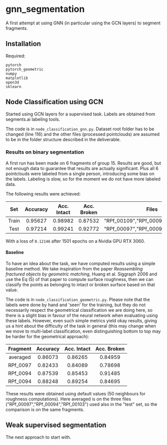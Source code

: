 # gnn_segmentation
A first attempt at using GNN (in particular using the GCN layers) to segment fragments.

## Installation 
Required:
```
pytorch
pytorch_geometric
numpy
matplotlib
open3d
sklearn
```

## Node Classification using GCN
Started using GCN layers for a supervised task.
Labels are obtained from segments.ai labeling tools.

The code is in `node_classification_gnn.py`. Dataset root folder has to be changed (line 116) and the other files (processed pointclouds) are assumed to be in the folder structure described in the deliverable.

### Results on binary segmentation
A first run has been made on 6 fragments of group 15.
Results are good, but not enough data to guarantee that results are actually significant.
Plus all 6 pointclouds were labeled from a single person, introducing some bias on the labels.
Labeling is slow, so for the moment we do not have more labeled data.

The following results were achieved:

| Set | Accuracy | Acc. Intact | Acc. Broken | Files |
|:---:|:--------:|:-----------:|:-----------:|:-----:|
| Train | 0.95627 |  0.98982 | 0.87532 | "RPf_00109","RPf_00096","RPf_00095" |
| Test | 0.97214 | 0.99241 | 0.92772 | "RPf_00097","RPf_00094","RPf_00103" |

With a loss of `0.12146` after 1501 epochs on a Nvidia GPU RTX 3060.

#### Baseline
To have an idea about the task, we have computed results using a simple baseline method.
We take inspiration from the paper *Reassembling fractured objects by geometric matching*, Huang et al. Siggraph 2006 and use the Eq (5) of that paper to compute surface roughness, then we can classify the points as belonging to intact or broken surface based on that value.

The code is in `node_classification_geometric.py`.
Please note that the labels were done by hand and 'seen' for the training, but they do not necessarily respect the geometrical classification we are doing here, so there is a slight bias in favour of the neural network when evaluating using these labels.
However, even such simple metrics yield okay results, giving us a hint about the difficulty of the task in general (this may change when we move to multi-label classification, even distinguishing bottom to top may be harder for the geometrical approach):

| Fragment | Accuracy | Acc. Intact | Acc. Broken |
|:--------:|:--------:|:-----------:|:-----------:|
| averaged  | 0.86073 | 0.86265 | 0.84959 |
| RPf_0097 | 0.82433 | 0.84089 | 0.78698 |
| RPf_0094 | 0.87539 | 0.85453 | 0.91485 |
| RPf_0094 | 0.88248 | 0.89254 | 0.84695 |

These results were obtained using default values (50 neighbours for roughness computations).
Here averaged is on the three files ("RPf_00097","RPf_00094","RPf_00103") used also in the "test" set, so the comparison is on the same fragments.

## Weak supervised segmentation
The next approach to start with.
